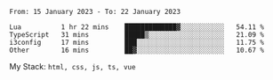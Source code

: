 <!--START_SECTION:waka-->

```text
From: 15 January 2023 - To: 22 January 2023

Lua          1 hr 22 mins    █████████████▓░░░░░░░░░░░   54.11 %
TypeScript   31 mins         █████▒░░░░░░░░░░░░░░░░░░░   21.09 %
i3config     17 mins         ███░░░░░░░░░░░░░░░░░░░░░░   11.75 %
Other        16 mins         ██▓░░░░░░░░░░░░░░░░░░░░░░   10.67 %
```

<!--END_SECTION:waka-->
My Stack: `html, css, js, ts, vue`
